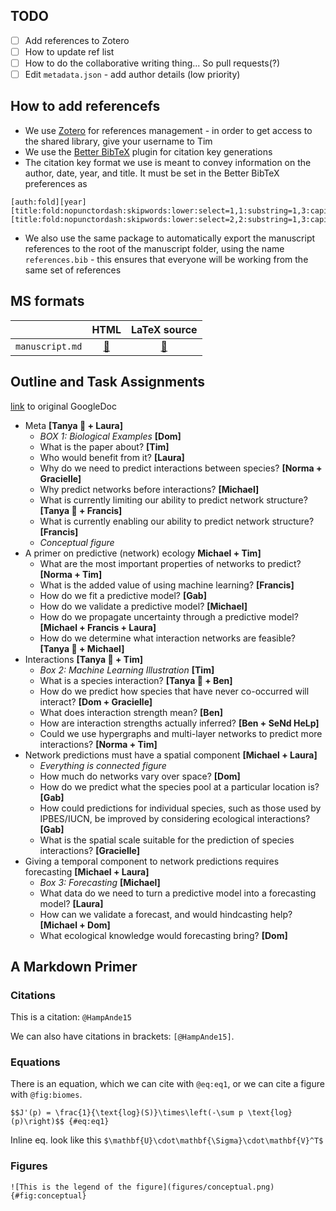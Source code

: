 ## TODO

- [ ] Add references to Zotero
- [ ] How to update ref list
- [ ] How to do the collaborative writing thing... So pull requests(?)
- [ ] Edit `metadata.json` - add author details (low priority) 

## How to add referencefs

- We use [Zotero](https://www.zotero.org/) for references management - in order to get access to the shared library, give your username to Tim
- We use the [Better BibTeX](https://retorque.re/zotero-better-bibtex/) plugin for citation key generations
- The citation key format we use is meant to convey information on the author, date, year, and title. It must be set in the Better BibTeX preferences as
~~~
[auth:fold][year][title:fold:nopunctordash:skipwords:lower:select=1,1:substring=1,3:capitalize][title:fold:nopunctordash:skipwords:lower:select=2,2:substring=1,3:capitalize]
~~~
- We also use the same package to automatically export the manuscript references to the root of the manuscript folder, using the name `references.bib` - this ensures that everyone will be working from the same set of references

## MS formats

[master_tex]: https://poisotlab.github.io/ms_network_prediction/ms_network_prediction.tex
[master_html]: https://poisotlab.github.io/ms_network_prediction/index.html

|                 |            HTML            |        LaTeX source        |
|-----------------|:--------------------------:|:---------------------------:|
| `manuscript.md`| [:blue_book:][master_html]  | [:notebook:][master_tex] |

## Outline and Task Assignments

[link](https://docs.google.com/document/d/11nR25KtaiusAFkq4NFGnuihsQQN6c0xX-dZskIlQQn0/edit?usp=sharing) to original GoogleDoc

* Meta **[Tanya :paw_prints: + Laura]**
  - *BOX 1: Biological Examples* **[Dom]**
  - What is the paper about? **[Tim]**
  - Who would benefit from it? **[Laura]**
  - Why do we need to predict interactions between species? **[Norma + Gracielle]**
  - Why predict networks before interactions? **[Michael]**
  - What is currently limiting our ability to predict network structure? **[Tanya :paw_prints: + Francis]**
  - What is currently enabling our ability to predict network structure? **[Francis]**
  - *Conceptual figure*
* A primer on predictive (network) ecology **Michael + Tim]**
  - What are the most important properties of networks to predict? **[Norma + Tim]**
  - What is the added value of using machine learning? **[Francis]**
  - How do we fit a predictive model? **[Gab]**
  - How do we validate a predictive model? **[Michael]**
  - How do we propagate uncertainty through a predictive model? **[Michael + Francis + Laura]**
  - How do we determine what interaction networks are feasible? **[Tanya :paw_prints: + Michael]**
* Interactions **[Tanya :paw_prints: + Tim]**
  - *Box 2: Machine Learning Illustration* **[Tim]**
  - What is a species interaction? **[Tanya :paw_prints: + Ben]**
  - How do we predict how species that have never co-occurred will interact? **[Dom + Gracielle]**
  - What does interaction strength mean? **[Ben]**
  - How are interaction strengths actually inferred? **[Ben + SeNd HeLp]**
  - Could we use hypergraphs and multi-layer networks to predict more interactions? **[Norma + Tim]**
* Network predictions must have a spatial component **[Michael + Laura]**
  - *Everything is connected figure*
  - How much do networks vary over space? **[Dom]**
  - How do we predict what the species pool at a particular location is? **[Gab]**
  - How could predictions for individual species, such as those used by IPBES/IUCN, be improved by considering ecological interactions? **[Gab]**
  - What is the spatial scale suitable for the prediction of species interactions? **[Gracielle]**
* Giving a temporal component to network predictions requires forecasting **[Michael + Laura]**
  - *Box 3: Forecasting* **[Michael]**
  - What data do we need to turn a predictive model into a forecasting model? **[Laura]**
  - How can we validate a forecast, and would hindcasting help? **[Michael + Dom]**
  - What ecological knowledge would forecasting bring? **[Dom]**

## A Markdown Primer

### Citations

This is a citation: `@HampAnde15`

We can also have citations in brackets: `[@HampAnde15]`.

### Equations

There is an equation, which we can cite with `@eq:eq1`, or we can cite a figure with `@fig:biomes`.

`$$J'(p) = \frac{1}{\text{log}(S)}\times\left(-\sum p \text{log}(p)\right)$$ {#eq:eq1}`

Inline eq. look like this `$\mathbf{U}\cdot\mathbf{\Sigma}\cdot\mathbf{V}^T$`

### Figures

`![This is the legend of the figure](figures/conceptual.png){#fig:conceptual}`
